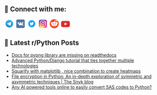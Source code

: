 ## 🔎 Connect with me:
[<img src="https://github.com/bullbesh/bullbesh/blob/main/images/Telegram.png" width="32" height="32" />](https://t.me/bullbesh)
[<img src="https://github.com/bullbesh/bullbesh/blob/main/images/VK.png" width="32" height="32" />](https://vk.com/bullbesh)
[<img src="https://github.com/bullbesh/bullbesh/blob/main/images/Twitter.png" width="32" height="32" />](https://twitter.com/bullbesh1)
[<img src="https://github.com/bullbesh/bullbesh/blob/main/images/Instagram.png" width="32" height="32" />](https://www.instagram.com/bullbesh)
[<img src="https://github.com/bullbesh/bullbesh/blob/main/images/Reddit.png" width="32" height="32" />](https://www.reddit.com/user/bullbesh)
[<img src="https://github.com/bullbesh/bullbesh/blob/main/images/YouTube.png" width="32" height="32" />](https://www.youtube.com/channel/UCtfjRs6uzgq5mfm8S06WTcg)

## 📕 Latest r/Python Posts
<!-- BLOG-POST-LIST:START -->
- [Docs for pypng library are missing on readthedocs](https://www.reddit.com/r/Python/comments/18ft88r/docs_for_pypng_library_are_missing_on_readthedocs/)
- [Advanced Python/Django tutorial that ties together multiple technologies](https://www.reddit.com/r/Python/comments/18fs3i0/advanced_pythondjango_tutorial_that_ties_together/)
- [Squarify with matplotlib , nice combination to create heatmaps](https://www.reddit.com/r/Python/comments/18fq6z8/squarify_with_matplotlib_nice_combination_to/)
- [File encryption in Python: An in-depth exploration of symmetric and asymmetric techniques | The Snyk blog](https://www.reddit.com/r/Python/comments/18fpkwj/file_encryption_in_python_an_indepth_exploration/)
- [Any AI powered tools online to easily convert SAS codes to Python?](https://www.reddit.com/r/Python/comments/18foa5s/any_ai_powered_tools_online_to_easily_convert_sas/)
<!-- BLOG-POST-LIST:END -->
